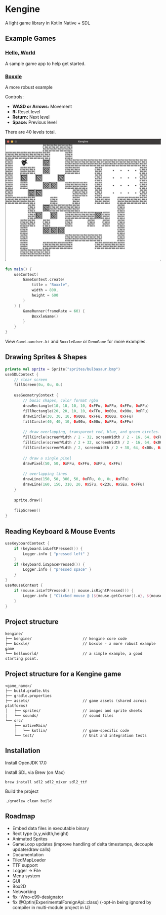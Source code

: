 # Kengine

A light game library in Kotlin Native + SDL

## Example Games

### [Hello, World](helloworld/)

A sample game app to help get started.

### [Boxxle](boxxle/) 

A more robust example

Controls:
- **WASD or Arrows:** Movement
- **R:** Reset level
- **Return:** Next level
- **Space:** Previous level

There are 40 levels total. 

<img src="https://raw.githubusercontent.com/kennycason/kengine/refs/heads/main/boxxle/screenshot.png" />

```kotlin
fun main() {
    useContext(
        GameContext.create(
            title = "Boxxle",
            width = 800,
            height = 600
        )
    ) {
        GameRunner(frameRate = 60) {
            BoxxleGame()
        }
    }
}
```

View `GameLauncher.kt` and `BoxxleGame` or `DemoGame` for more examples.

## Drawing Sprites & Shapes

```kotlin
private val sprite = Sprite("sprites/bulbasaur.bmp")
useSDLContext {
    // clear screen
    fillScreen(0u, 0u, 0u)

    useGeometryContext {
        // basic shapes, color format rgba
        drawRectangle(10, 10, 10, 10, 0xFFu, 0xFFu, 0xFFu, 0xFFu)
        fillRectangle(20, 20, 10, 10, 0xFFu, 0x00u, 0x00u, 0xFFu)
        drawCircle(30, 30, 10, 0x00u, 0xFFu, 0x00u, 0xFFu)
        fillCircle(40, 40, 10, 0x00u, 0x00u, 0xFFu, 0xFFu)

        // draw overlapping, transparent red, blue, and green circles.
        fillCircle(screenWidth / 2 - 32, screenWidth / 2 - 16, 64, 0xFFu, 0x00u, 0x00u, 0x77u)
        fillCircle(screenWidth / 2 + 32, screenWidth / 2 - 16, 64, 0x00u, 0xFFu, 0x00u, 0x77u)
        fillCircle(screenWidth / 2, screenWidth / 2 + 38, 64, 0x00u, 0x00u, 0xFFu, 0x77u)
        
        // draw a single pixel
        drawPixel(50, 50, 0xFFu, 0xFFu, 0xFFu, 0xFFu)
        
        // overlapping lines
        drawLine(150, 50, 300, 50, 0xFFu, 0u, 0u, 0xFFu)
        drawLine(160, 150, 310, 20, 0x57u, 0x23u, 0x5Eu, 0xFFu)
    }

    sprite.draw()

    flipScreen()
}
```

## Reading Keyboard & Mouse Events

```kotlin
useKeyboardContext {
    if (keyboard.isLeftPressed()) {
        Logger.info { "pressed left" }
    }
    if (keyboard.isSpacePressed()) {
        Logger.info { "pressed space" }
    }
}
useMouseContext {
    if (mouse.isLeftPressed() || mouse.isRightPressed()) {
        Logger.info { "Clicked mouse @ (${mouse.getCursor().x}, ${mouse.getCursor().y})" }
    }
}
```

## Project structure

```shell
kengine/
├── kengine/                       // kengine core code
├── boxxle/                        // boxxle - a more robust example game
└── helloworld/                    // a simple example, a good starting point.
```

## Project structure for a Kengine game

```shell
<game_name>/
├── build.gradle.kts               
├── gradle.properties    
├── assets/                        // game assets (shared across platforms)
│   ├── sprites/                   // images and sprite sheets
│   └── sounds/                    // sound files     
└── src/
    ├── nativeMain/
    │   └── kotlin/                // game-specific code
    └── test/                      // Unit and integration tests
```

## Installation 

Install OpenJDK 17.0

Install SDL via Brew (on Mac)
```shell
brew install sdl2 sdl2_mixer sdl2_ttf
```

Build the project
```shell
./gradlew clean build
```

## Roadmap

- Embed data files in executable binary
- Rect type (x,y,width,height)
- Animated Sprites
- GameLoop updates (improve handling of delta timestamps, decouple update/draw calls)
- Documentation
- TiledMapLoader
- TTF support
- Logger -> File
- Menu system
- GUI
- Box2D
- Networking
- fix -Wno-c99-designator
- fix @OptIn(ExperimentalForeignApi::class) (-opt-in being ignored by compiler in multi-module project in IJ)



